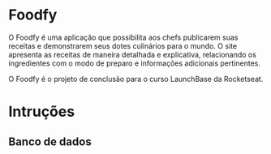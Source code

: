 # Foodfy
O Foodfy é uma aplicação que possibilita aos chefs publicarem suas receitas e demonstrarem seus dotes culinários para o mundo. O site apresenta as receitas de maneira detalhada e explicativa, relacionando os ingredientes com o modo de preparo e informações adicionais pertinentes.

O Foodfy é o projeto de conclusão para o curso LaunchBase da Rocketseat.

# Intruções

## Banco de dados
